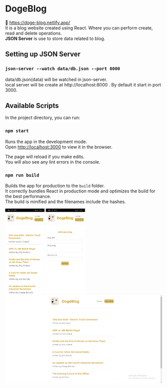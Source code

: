 # DogeBlog
:link: https://doge-blog.netlify.app/ <br>
It is a blog website created using React. Where you can perform create, read and delete operations.\
<b>JSON Server</b> is use to store data related to blog.

## Setting up JSON Server
### `json-server --watch data/db.json --port 8000`
data/db.json(data) will be watched in json-server.\
local server will be create at http://localhost:8000 . By default it start in port 3000.

## Available Scripts

In the project directory, you can run:

### `npm start`

Runs the app in the development mode.\
Open [http://localhost:3000](http://localhost:3000) to view it in the browser.

The page will reload if you make edits.\
You will also see any lint errors in the console.

### `npm run build`

Builds the app for production to the `build` folder.\
It correctly bundles React in production mode and optimizes the build for the best performance.\
The build is minified and the filenames include the hashes.

<div display="flex">
    <img src="./src/resources/screenshot_1.jpg" width=25%>
    <img src="./src/resources/screenshot_2.jpg" width=25%>
</div>
<img src="./src/resources/screenshot_3.png">